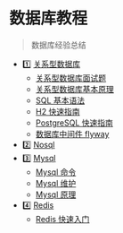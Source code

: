 # 数据库教程

> 数据库经验总结

- :one: [关系型数据库](docs/sql/README.md)
  - [关系型数据库面试题](docs/sql/关系型数据库面试题.md)
  - [关系型数据库基本原理](docs/sql/关系型数据库基本原理.md)
  - [SQL 基本语法](docs/sql/sql.md)
  - [H2 快速指南](docs/sql/h2.md)
  - [PostgreSQL 快速指南](docs/sql/postgresql.md)
  - [数据库中间件 flyway](docs/sql/middleware/flyway.md)
- :two: [Nosql](docs/nosql/README.md)
- :three: [Mysql](docs/sql/mysql/README.md)
  - [Mysql 命令](docs/sql/mysql/mysql-cli.md)
  - [Mysql 维护](docs/sql/mysql/mysql-maintain.md)
  - [Mysql 原理](docs/sql/mysql/mysql-theory.md)
- :four: [Redis](docs/nosql/redis/README.md)
  - [Redis 快速入门](docs/nosql/redis/redis-quickstart.md)
